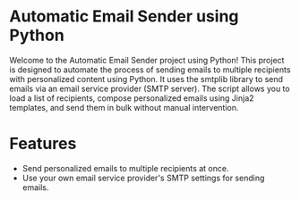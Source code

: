 # Automatic Email Sender using Python
Welcome to the Automatic Email Sender project using Python! This project is designed to automate the process of sending emails to multiple recipients with personalized content using Python. It uses the smtplib library to send emails via an email service provider (SMTP server). The script allows you to load a list of recipients, compose personalized emails using Jinja2 templates, and send them in bulk without manual intervention.

# Features
- Send personalized emails to multiple recipients at once.
- Use your own email service provider's SMTP settings for sending emails.

